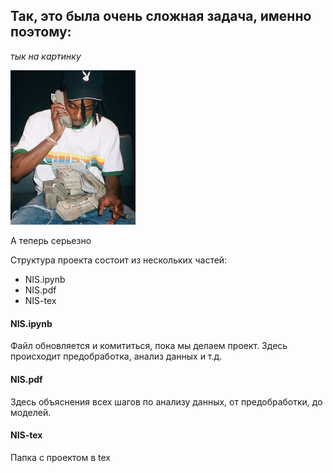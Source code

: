 ## Так, это была очень сложная задача, именно поэтому:

_тык на картинку_ 

[<img src="https://github.com/SherVonemes/git_NIS/blob/main/KiLUcC6Zc6k.jpg" width="200"/>](https://www.tinkoff.ru/rm/semenov.vladislav292/EnlNB87929)

А теперь серьезно

Структура проекта состоит из нескольких частей:
- NIS.ipynb
- NIS.pdf
- NIS-tex

#### NIS.ipynb
Файл обновляется и комититься, пока мы делаем проект. Здесь происходит предобработка, анализ данных и т.д.

#### NIS.pdf
Здесь объяснения всех шагов по анализу данных, от предобработки, до моделей. 

#### NIS-tex
Папка с проектом в tex

